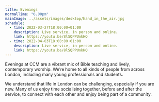 ```yaml
---
title: Evenings
normalTime: "6.00pm"
mainImage: ../assets/images/desktop/hand_in_the_air.jpg
schedule:          
  - time: 2022-03-27T18:00:00+01:00
    description: Live service, in person and online.
    link: https://youtu.be/8lSQPPUnkHQ
  - time: 2022-04-03T18:00:00+01:00
    description: Live service, in person and online.
    link: https://youtu.be/8lSQPPUnkHQ
---
```

Evenings at CCM are a vibrant mix of Bible teaching and lively, contemporary worship. We’re home to all kinds of people from across London, including many young professionals and students.

We understand that life in London can be challenging, especially if you are new. Many of us enjoy time socialising together, before and after the service, to connect with each other and enjoy being part of a community.
